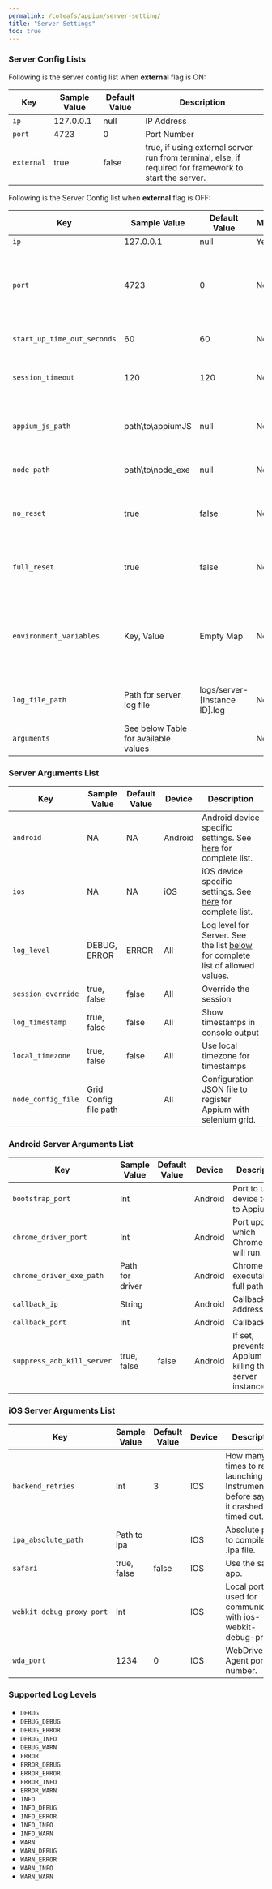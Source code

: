 ```yaml
---
permalink: /coteafs/appium/server-setting/
title: "Server Settings"
toc: true
---
```


### Server Config Lists
Following is the server config list when **external** flag is ON:

Key | Sample Value | Default Value | Description
----|--------------|---------------|------------
`ip` | 127.0.0.1 | null | IP Address
`port` | 4723 | 0 | Port Number
`external` | true | false | true, if using external server run from terminal, else, if required for framework to start the server.

Following is the Server Config list when **external** flag is OFF:

Key | Sample Value | Default Value | Mandatory | Description
----|--------------|---------------|-----------|------------
`ip` | 127.0.0.1 | null | Yes | IP Address
`port` | 4723 | 0 | No | Port Number. If not specified, any free port will be used.
`start_up_time_out_seconds` | 60 | 60 | No | Wait timeout for Server to start.
`session_timeout` | 120 | 120 | No | New command timeout value.
`appium_js_path` | path\to\appiumJS | null | No | Path to **main.js** file in appium installation directory.
`node_path` | path\to\node_exe | null | No | Path to Node executable.
`no_reset` | true | false | No | true, if app reset is not required, else, can be omitted.
`full_reset` | true | false | No | true, if full reset of app is required, else, can be omitted.
`environment_variables` | Key, Value | Empty Map | No | This will contain all the environment variables which will be used by Appium.
`log_file_path` | Path for server log file | logs/server-[Instance ID].log | No | Complete path for Server log file.
`arguments` | See below Table for available values | | No | Server Arguments.

### Server Arguments List

Key | Sample Value | Default Value | Device | Description
----|--------------|---------------|--------|------------
`android` | NA | NA | Android | Android device specific settings. See [here][android] for complete list.
`ios` | NA | NA | iOS | iOS device specific settings. See [here][ios] for complete list.
`log_level` | DEBUG, ERROR | ERROR | All | Log level for Server. See the list [below][logLevel] for complete list of allowed values.
`session_override` | true, false | false | All | Override the session
`log_timestamp` | true, false | false | All | Show timestamps in console output
`local_timezone` | true, false | false | All | Use local timezone for timestamps
`node_config_file` | Grid Config file path | | All | Configuration JSON file to register Appium with selenium grid.

### Android Server Arguments List

Key | Sample Value | Default Value | Device | Description
----|--------------|---------------|--------|------------
`bootstrap_port` | Int | | Android | Port to use on device to talk to Appium.
`chrome_driver_port` | Int | | Android | Port upon which ChromeDriver will run.
`chrome_driver_exe_path` | Path for driver | | Android | ChromeDriver executable full path.
`callback_ip` | String | | Android | Callback IP address.
`callback_port` | Int | | Android | Callback Port
`suppress_adb_kill_server` | true, false | false | Android | If set, prevents Appium from killing the adb server instance.

### iOS Server Arguments List

Key | Sample Value | Default Value | Device | Description
----|--------------|---------------|--------|------------
`backend_retries` | Int | 3 | IOS | How many times to retry launching Instruments before saying it crashed or timed out.
`ipa_absolute_path` | Path to ipa | | IOS | Absolute path to compiled .ipa file.
`safari` | true, false | false | IOS | Use the safari app.
`webkit_debug_proxy_port` | Int | | IOS | Local port used for communication with ios-webkit-debug-proxy.
`wda_port` | 1234 | 0 | IOS | WebDriver Agent port number.

### Supported Log Levels

* `DEBUG`
* `DEBUG_DEBUG`
* `DEBUG_ERROR`
* `DEBUG_INFO`
* `DEBUG_WARN`
* `ERROR`
* `ERROR_DEBUG`
* `ERROR_ERROR`
* `ERROR_INFO`
* `ERROR_WARN`
* `INFO`
* `INFO_DEBUG`
* `INFO_ERROR`
* `INFO_INFO`
* `INFO_WARN`
* `WARN`
* `WARN_DEBUG`
* `WARN_ERROR`
* `WARN_INFO`
* `WARN_WARN`

[logLevel]: #supported-log-levels
[android]: #android-server-arguments-list
[ios]: #ios-server-arguments-list
